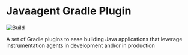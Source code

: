 # Javaagent Gradle Plugin

![Build](https://github.com/ryandens/javaagent-gradle-plugin/workflows/Validate/badge.svg?branch=main)

A set of Gradle plugins to ease building Java applications that leverage instrumentation agents in development and/or in production 
